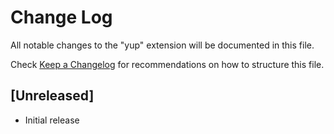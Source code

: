 # Change Log

All notable changes to the "yup" extension will be documented in this file.

Check [Keep a Changelog](http://keepachangelog.com/) for recommendations on how to structure this file.

## [Unreleased]

- Initial release